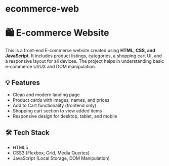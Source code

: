 # ecommerce-web
# 🛍️ E-commerce Website

This is a front-end E-commerce website created using **HTML, CSS, and JavaScript**. It includes product listings, categories, a shopping cart UI, and a responsive layout for all devices. The project helps in understanding basic e-commerce UI/UX and DOM manipulation.

## 💡 Features
- Clean and modern landing page
- Product cards with images, names, and prices
- Add to Cart functionality (frontend only)
- Shopping cart section to view added items
- Responsive design for desktop, tablet, and mobile

## 🛠️ Tech Stack
- HTML5
- CSS3 (Flexbox, Grid, Media Queries)
- JavaScript (Local Storage, DOM Manipulation)



